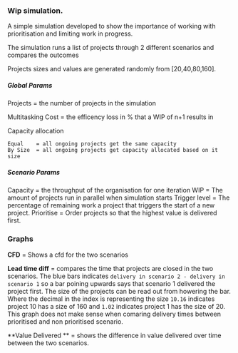 ### Wip simulation.

A simple simulation developed to show the importance of working with prioritisation and limiting work in progress.

The simulation runs a list of projects through 2 different scenarios and compares the outcomes

Projects sizes and values are generated randomly from [20,40,80,160].

##### Global Params

Projects = the number of projects in the simulation

Multitasking Cost = the efficency loss in % that a WIP of n+1 results in

Capacity allocation

    Equal    = all ongoing projects get the same capacity
    By Size  = all ongoing projects get capacity allocated based on it size


##### Scenario Params

Capacity = the throughput of the organisation for one iteration
WIP = The amount of projects run in parallel when simulation starts
Trigger level = The percentage of remaining work a project that triggers the start of a new project.
Prioritise = Order projects so that the highest value is delivered first.


### Graphs

**CFD** = Shows a cfd for the two scenarios

**Lead time diff** = compares the time that projects are closed in the two scenarios. The blue bars  indicates
 `delivery in scenario 2 - delivery in scenario 1` so a bar poining upwards says that scenario 1 delivered the
  project first. The size of the projects can be read out from howering the bar. Where the decimal in the index
  is representing the size `10.16` indicates project 10 has a size of 160 and `1.02` indicates project 1 has the
  size of 20. This graph does not make sense when comaring delivery times between prioritised and non prioritised
  scenario.

**Value Delivered ** = shows the difference in value delivered over time between the two scenarios.


